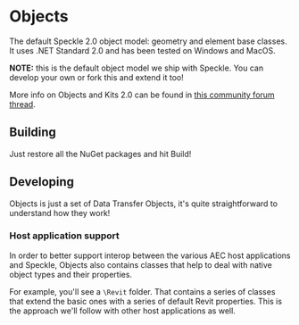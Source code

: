 # Objects

The default Speckle 2.0 object model: geometry and element base classes. It uses .NET Standard 2.0 and has been tested on Windows and MacOS.

**NOTE:** this is the default object model we ship with Speckle. You can develop your own or fork this and extend it too!

More info on Objects and Kits 2.0 can be found in [this community forum thread](https://discourse.speckle.works/t/introducing-kits-2-0/710/34).


## Building

Just restore all the NuGet packages and hit Build!

## Developing

Objects is just a set of Data Transfer Objects, it's quite straightforward to understand how they work!

### Host application support

In order to better support interop between the various AEC host applications and Speckle, Objects also contains classes that help to deal with native object types and their properties.

For example, you'll see a `\Revit` folder. That contains a series of classes that extend the basic ones with a series of default Revit properties. This is the approach we'll follow with other host applications as well.

